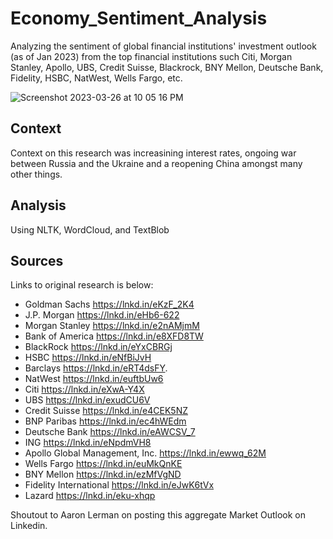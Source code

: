 # Economy_Sentiment_Analysis


Analyzing the sentiment of global financial institutions' investment outlook (as of Jan 2023) from the top financial institutions such Citi, Morgan Stanley, Apollo, UBS, Credit Suisse, Blackrock, BNY Mellon, Deutsche Bank, Fidelity, HSBC, NatWest, Wells Fargo, etc.

![Screenshot 2023-03-26 at 10 05 16 PM](https://user-images.githubusercontent.com/124749297/227823707-5c64a838-bd9b-4478-bb18-5354ae79b61f.png)



## Context 

Context on this research was increasining interest rates, ongoing war between Russia and the Ukraine and a reopening China amongst many other things.

## Analysis

Using NLTK, WordCloud, and TextBlob

## Sources

Links to original research is below:

* Goldman Sachs https://lnkd.in/eKzF_2K4
* J.P. Morgan https://lnkd.in/eHb6-622
* Morgan Stanley https://lnkd.in/e2nAMjmM
* Bank of America https://lnkd.in/e8XFD8TW
* BlackRock https://lnkd.in/eYxCBRGj
* HSBC https://lnkd.in/eNfBiJvH
* Barclays https://lnkd.in/eRT4dsFY.
* NatWest https://lnkd.in/euftbUw6
* Citi https://lnkd.in/eXwA-Y4X
* UBS https://lnkd.in/exudCU6V
* Credit Suisse https://lnkd.in/e4CEK5NZ
* BNP Paribas https://lnkd.in/ec4hWEdm
* Deutsche Bank https://lnkd.in/eAWCSV_7
* ING https://lnkd.in/eNpdmVH8
* Apollo Global Management, Inc. https://lnkd.in/ewwq_62M
* Wells Fargo https://lnkd.in/euMkQnKE
* BNY Mellon https://lnkd.in/ezMfVgND
* Fidelity International https://lnkd.in/eJwK6tVx
* Lazard https://lnkd.in/eku-xhqp

Shoutout to Aaron Lerman on posting this aggregate Market Outlook on Linkedin. 
